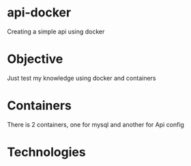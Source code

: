 # api-docker
 Creating a simple api using docker

# Objective
Just test my knowledge using docker and containers

# Containers 
There is 2 containers, one for mysql and another for Api config

# Technologies

